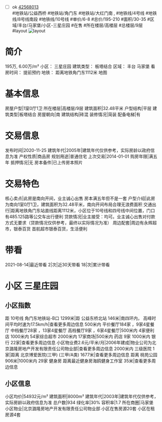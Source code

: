 - [ ] ok [42568013](https://bj.5i5j.com/ershoufang/42568013.html)  
 #地铁站/公益西桥 #地铁站/角门东 #地铁站/大红门南 ,  #地铁线/4号线 #地铁线/8号线南段 #地铁线/10号线
#单价/6-8 #总价/195-210 #面积/30-35   #区域/丰台/马家堡/小区-三星庄园 #在售 #所在楼层/高楼层 #总楼层/9层 #layout 
![layout](http://image2.5i5j.com//group2/M00/27/88/CgqJNFy782eAVE4DAALYfmpkc3g078.jpg_P5.jpg) 
# 简介 
 195万,  6.00万/m² 
小区： 三星庄园
建筑类型： 板塔结合
区域： 丰台 马家堡
看房时间： 提前预约
地铁： 距离地铁角门东1112米 地图
# 基本信息 
 房屋户型|1室0厅1卫
所在楼层|高楼层/9层
建筑面积|32.48平米
户型结构|平层
建筑类型|板塔结合
房屋朝向|南
建筑结构|砖混
装修情况|简装
配备电梯|有
# 交易信息 
 发布时间|2020-11-25
建筑年代|2005年|建筑年代仅供参考，实际房龄以政府信息为准
产权性质|商品房
规划用途|普通住宅
上次交易|2014-01-01
购房年限|满五年
抵押情况|无
房本备件|已上传房本照片
# 交易特色 
 核心卖点|此房是南向开间，业主诚心出售 房本满五年但不是一套
户型介绍|此房为南向1室0厅1卫，建筑面积为32.48平米，南向开间布局合理无浪费面积
交通出行|距离地铁角门东站直线距离1112米，小区位于10号线和四号线中间位置，门口有485.125路等公交车出行便利
贷款情况|业主接受：均可。业主诚心出售对付款方式无要求（贷款情况仅供参考，最终以实际情况为准）
周边配套|周边有永辉超市，银泰百货 首航超市银泰百货，生活便利
# 带看 
 2021-08-14|最近带看	 2|次|近30天带看	 18|次|累计带看
# 小区 三星庄园
## 小区指数 
 距 10号线 角门东地铁站-B口 1299米|距 公益东桥北站 146米|南四环内， 高峰时间平均时速为17.5km/h|查看更多周边信息
500米内 平价餐厅184家 ，9家4星餐厅
中档餐厅28家 ，13家4星餐厅
高档餐厅9家 ，6家4星餐厅|500米内 4家便利店
1000米内 54家综合超市
2000米内 17家商场|500米内 药店 9家
1000米内 银行 22家|查看更多周边信息
小区物业费2.6元/平米/月|2006年建成|物业公司为北京潞隆房地产开发有限责任公司物业部|查看更多周边信息
2000米内 三级医院 1家|距离 北京博爱医院(三甲) (三甲/A类) 1677米|查看更多周边信息
距离 桃苑公园 906米|1000米内 29家 健身房
距离最近健身房海鸥健身工作室 35米|查看更多周边信息
## 小区信息 
 小区均价|54932元/m²
建筑面积|8000m²
建筑年代|2003年|建筑年代仅供参考，实际房龄以政府信息为准
总户数|934
绿化率|30%
容积率|1.7
所在商圈|马家堡
小区物业|北京潞隆房地产开发有限责任公司物业部
小区在售房源20套
小区在租房源4套
